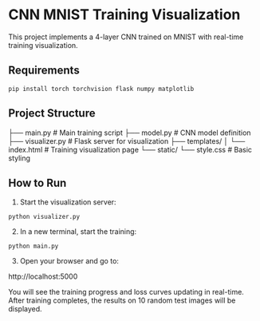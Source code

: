 # CNN MNIST Training Visualization

This project implements a 4-layer CNN trained on MNIST with real-time training visualization.

## Requirements 
```
pip install torch torchvision flask numpy matplotlib
```

## Project Structure

├── main.py # Main training script
├── model.py # CNN model definition
├── visualizer.py # Flask server for visualization
├── templates/
│ └── index.html # Training visualization page
└── static/
└── style.css # Basic styling

## How to Run

1. Start the visualization server:

```
python visualizer.py
```

2. In a new terminal, start the training:

```
python main.py
```
3. Open your browser and go to:

http://localhost:5000


You will see the training progress and loss curves updating in real-time.
After training completes, the results on 10 random test images will be displayed.